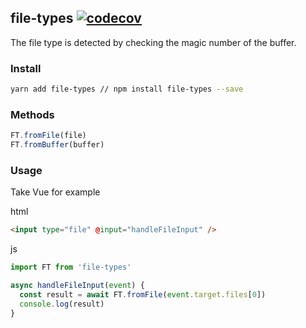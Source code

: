 ## file-types [![codecov](https://codecov.io/gh/MrLeihe/file-types/branch/main/graph/badge.svg?token=FKA5QY36FS)](https://codecov.io/gh/MrLeihe/file-types)

The file type is detected by checking the magic number of the buffer.

### Install

```bash
yarn add file-types // npm install file-types --save
```

### Methods

```js
FT.fromFile(file)
FT.fromBuffer(buffer)
```

### Usage

Take Vue for example

html

```html
<input type="file" @input="handleFileInput" />
```

js

```js
import FT from 'file-types'

async handleFileInput(event) {
  const result = await FT.fromFile(event.target.files[0])
  console.log(result)
}
```
